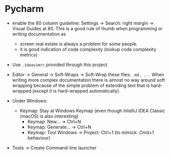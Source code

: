 # Pycharm

- enable the 80 column guideline: Settings -> Search: right margin -> 
  Visual Guides at 80. This is a good rule of thumb when programming
  or writing documentation as 
    - screen real estate is always a problem for some people.
    - it is good indication of code complexity (lookup code complexity
      metrics)
      
- Use `.ideavimrc` provided through this project.

- Editor -> General -> Soft-Wraps -> Soft-Wrap these files: `.md, ...`
  When writing more complex documentation there is almost no way around soft wrapping because of the simple problem of extending text that is hard-wrapped (except it is hard-wrapped automatically).

- Under Windows:
  - Keymap: Stay at Windows Keymap (even though IntelliJ IDEA Classic (macOS) is also interesting)
    - Keymap: New... -> Ctrl+N
    - Keymap: Generate... -> Ctrl+N
    - Keymap: Tool Windows -> Project: Ctrl+1   (to mimick: Cmd+1 behaviour)

- Tools -> Create Command-line launcher